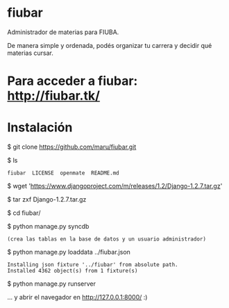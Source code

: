 fiubar
======

Administrador de materias para FIUBA.

De manera simple y ordenada, podés organizar tu carrera y decidir qué materias cursar.

# Para acceder a fiubar: http://fiubar.tk/


Instalación
===========

$ git clone https://github.com/maru/fiubar.git

$ ls

    fiubar  LICENSE  openmate  README.md
    
$ wget 'https://www.djangoproject.com/m/releases/1.2/Django-1.2.7.tar.gz'

$ tar zxf Django-1.2.7.tar.gz

$ cd fiubar/

$ python manage.py syncdb

	(crea las tablas en la base de datos y un usuario administrador)

$ python manage.py loaddata ../fiubar.json

    Installing json fixture '../fiubar' from absolute path.
    Installed 4362 object(s) from 1 fixture(s)
	
$ python manage.py runserver

... y abrir el navegador en http://127.0.0.1:8000/ :)

